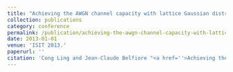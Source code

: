 ```yaml
---
title: "Achieving the AWGN channel capacity with lattice Gaussian distribution"
collection: publications
category: conference
permalink: /publication/achieving-the-awgn-channel-capacity-with-lattice-gaussian-distribution
date: 2013-01-01
venue: 'ISIT 2013.'
paperurl: ''
citation: 'Cong Ling and Jean-Claude Belfiore "<a href=''>Achieving the AWGN channel capacity with lattice Gaussian distribution</a>", ISIT 2013.'
---
```

